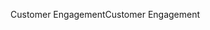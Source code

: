 <span data-ttu-id="f5c48-101">Customer Engagement</span><span class="sxs-lookup"><span data-stu-id="f5c48-101">Customer Engagement</span></span>
